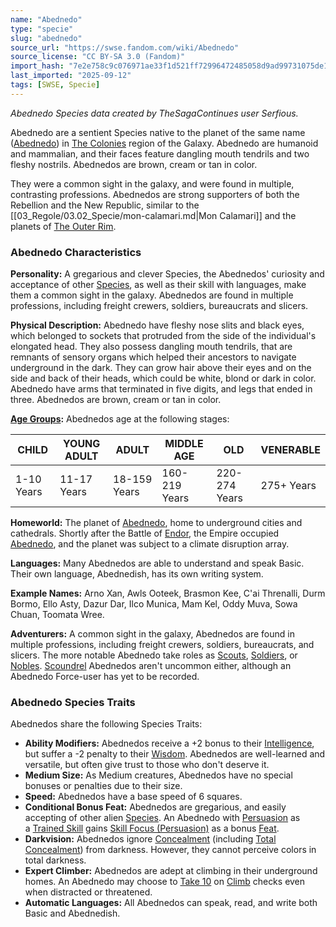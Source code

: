 ```yaml
---
name: "Abednedo"
type: "specie"
slug: "abednedo"
source_url: "https://swse.fandom.com/wiki/Abednedo"
source_license: "CC BY-SA 3.0 (Fandom)"
import_hash: "7e2e758c9c076971ae33f1d521ff72996472485058d9ad99731075de141d9437"
last_imported: "2025-09-12"
tags: [SWSE, Specie]
---
```

*Abednedo Species data created by TheSagaContinues user Serfious.*

Abednedo are a sentient Species native to the planet of the same name ([Abednedo](https://swse.fandom.com/wiki/Abednedo_(Planet))) in [The Colonies](https://swse.fandom.com/wiki/The Colonies) region of the Galaxy. Abednedo are humanoid and mammalian, and their faces feature dangling mouth tendrils and two fleshy nostrils. Abednedos are brown, cream or tan in color.

They were a common sight in the galaxy, and were found in multiple, contrasting professions. Abednedos are strong supporters of both the Rebellion and the New Republic, similar to the [[03_Regole/03.02_Specie/mon-calamari.md|Mon Calamari]] and the planets of [The Outer Rim](https://swse.fandom.com/wiki/The_Outer_Rim).

### Abednedo Characteristics
**Personality:** A gregarious and clever Species, the Abednedos' curiosity and acceptance of other [Species](https://swse.fandom.com/wiki/Species), as well as their skill with languages, make them a common sight in the galaxy. Abednedos are found in multiple professions, including freight crewers, soldiers, bureaucrats and slicers.

**Physical Description:** Abednedo have fleshy nose slits and black eyes, which belonged to sockets that protruded from the side of the individual's elongated head. They also possess dangling mouth tendrils, that are remnants of sensory organs which helped their ancestors to navigate underground in the dark. They can grow hair above their eyes and on the side and back of their heads, which could be white, blond or dark in color. Abednedo have arms that terminated in five digits, and legs that ended in three. Abednedos are brown, cream or tan in color.

**[Age Groups](https://swse.fandom.com/wiki/Age_Groups):** Abednedos age at the following stages:

| CHILD | YOUNG ADULT | ADULT | MIDDLE AGE | OLD | VENERABLE |
| --- | --- | --- | --- | --- | --- |
| 1-10 Years | 11-17 Years | 18-159 Years | 160-219 Years | 220-274 Years | 275+ Years |

**Homeworld:** The planet of [Abednedo](https://swse.fandom.com/wiki/Abednedo_(Planet)), home to underground cities and cathedrals. Shortly after the Battle of [Endor](https://swse.fandom.com/wiki/Endor), the Empire occupied [Abednedo](https://swse.fandom.com/wiki/Abednedo_(Planet)), and the planet was subject to a climate disruption array.

**Languages:** Many Abednedos are able to understand and speak Basic. Their own language, Abednedish, has its own writing system.

**Example Names:** Arno Xan, Awls Ooteek, Brasmon Kee, C'ai Threnalli, Durm Bormo, Ello Asty, Dazur Dar, Ilco Munica, Mam Kel, Oddy Muva, Sowa Chuan, Toomata Wree.

**Adventurers:** A common sight in the galaxy, Abednedos are found in multiple professions, including freight crewers, soldiers, bureaucrats, and slicers. The more notable Abednedo take roles as [Scouts](https://swse.fandom.com/wiki/Scouts), [Soldiers](https://swse.fandom.com/wiki/Soldiers), or [Nobles](https://swse.fandom.com/wiki/Nobles). [Scoundrel](https://swse.fandom.com/wiki/Scoundrel) Abednedos aren't uncommon either, although an Abednedo Force-user has yet to be recorded.
### Abednedo Species Traits
Abednedos share the following Species Traits:
- **Ability Modifiers:** Abednedos receive a +2 bonus to their [Intelligence](https://swse.fandom.com/wiki/Intelligence), but suffer a -2 penalty to their [Wisdom](https://swse.fandom.com/wiki/Wisdom). Abednedos are well-learned and versatile, but often give trust to those who don't deserve it.
- **Medium Size:** As Medium creatures, Abednedos have no special bonuses or penalties due to their size.
- **Speed:** Abednedos have a base speed of 6 squares.
- **Conditional Bonus Feat:** Abednedos are gregarious, and easily accepting of other alien [Species](https://swse.fandom.com/wiki/Species). An Abednedo with [Persuasion](https://swse.fandom.com/wiki/Persuasion) as a [Trained Skill](https://swse.fandom.com/wiki/Trained_Skill) gains [Skill Focus (Persuasion)](https://swse.fandom.com/wiki/Skill_Focus_(Persuasion)) as a bonus [Feat](https://swse.fandom.com/wiki/Feat).
- **Darkvision:** Abednedos ignore [Concealment](https://swse.fandom.com/wiki/Concealment) (including [Total Concealment](https://swse.fandom.com/wiki/Total_Concealment)) from darkness. However, they cannot perceive colors in total darkness.
- **Expert Climber:** Abednedos are adept at climbing in their underground homes. An Abednedo may choose to [Take 10](https://swse.fandom.com/wiki/Take_10) on [Climb](https://swse.fandom.com/wiki/Climb) checks even when distracted or threatened.
- **Automatic Languages:** All Abednedos can speak, read, and write both Basic and Abednedish.